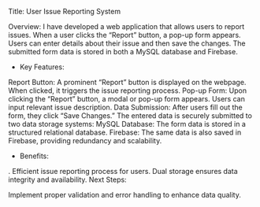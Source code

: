 Title: User Issue Reporting System

Overview: I have developed a web application that allows users to report issues. When a user clicks the “Report” button, a pop-up form appears. Users can enter details about their issue and then save the changes. The submitted form data is stored in both a MySQL database and Firebase.

* Key Features:

Report Button:
A prominent “Report” button is displayed on the webpage.
When clicked, it triggers the issue reporting process.
Pop-up Form:
Upon clicking the “Report” button, a modal or pop-up form appears.
Users can input relevant issue description.
Data Submission:
After users fill out the form, they click “Save Changes.”
The entered data is securely submitted to two data storage systems:
MySQL Database: The form data is stored in a structured relational database.
Firebase: The same data is also saved in Firebase, providing redundancy and scalability.
* Benefits:

. Efficient issue reporting process for users.
Dual storage ensures data integrity and availability.
Next Steps:

Implement proper validation and error handling to enhance data quality.
